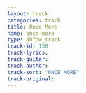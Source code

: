 ```yaml
---
layout: track
categories: track
title: Once More
name: once-more
type: ahfow_track
track-id: 138
track-lyrics: 
track-guitar: 
track-author: 
track-sort: "ONCE MORE"
track-original: 
---
```

